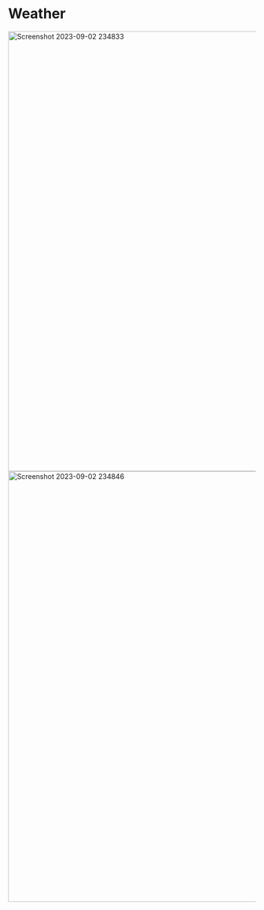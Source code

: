 # Weather
<img width="895" alt="Screenshot 2023-09-02 234833" src="https://github.com/Vedanthvk07/Weather/assets/97136779/eb14f295-0833-4457-9bef-b03dd51d4d57">
<img width="876" alt="Screenshot 2023-09-02 234846" src="https://github.com/Vedanthvk07/Weather/assets/97136779/4f074141-0f45-4dae-8d56-5f334295edd0">

